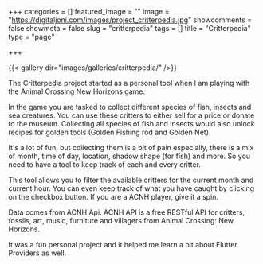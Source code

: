 +++
categories = []
featured_image = ""
image = "https://digitaljoni.com/images/project_critterpedia.jpg"
showcomments = false
showmeta = false
slug = "critterpedia"
tags = []
title = "Critterpedia"
type = "page"

+++

{{< gallery dir="images/galleries/critterpedia/" />}}

The Critterpedia project started as a personal tool when I am playing with the Animal Crossing New Horizons game. 

In the game you are tasked to collect different species of fish, insects and sea creatures. You can use these critters to either sell for a price or donate to the museum. Collecting all species of fish and insects would also unlock recipes for golden tools (Golden Fishing rod and Golden Net).

It's a lot of fun, but collecting them is a bit of pain especially, there is a mix of month, time of day, location, shadow shape (for fish) and more. So you need to have a tool to keep track of each and every critter.

This tool allows you to filter the available critters for the current month and current hour. You can even keep track of what you have caught by clicking on the checkbox button. If you are a ACNH player, give it a spin.

Data comes from ACNH Api. ACNH API is a free RESTful API for critters, fossils, art, music, furniture and villagers from Animal Crossing: New Horizons.

It was a fun personal project and it helped me learn a bit about Flutter Providers as well.


